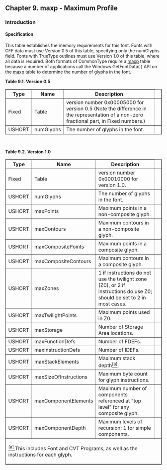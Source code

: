 <div xmlns="http://www.w3.org/1999/xhtml" class="chapter"><div class="titlepage"><div><div><h2 class="title"><a name="chapter.maxp"></a>Chapter 9. maxp - Maximum Profile</h2></div></div></div><div role="fragment" class="section"><div class="titlepage"><div><div><h3 class="title"><a name="idm75424247728"></a>Introduction</h3></div></div></div><div role="specification" class="section"><div class="titlepage"><div><div><h4 class="title"><a name="section.10.1.1"></a>Specification</h4></div></div></div><p>This table establishes the memory requirements for this
          font. Fonts with CFF data must use Version 0.5 of this
          table, specifying only the numGlyphs field. Fonts with
          TrueType outlines must use Version 1.0 of this table, where
          all data is required. Both formats of CommonType require a
          <a class="link" href="chapter.maxp.html" title="Chapter 9. maxp - Maximum Profile">maxp</a> table because a number of
          applications call the Windows GetFontData( ) API on the
          <a class="link" href="chapter.maxp.html" title="Chapter 9. maxp - Maximum Profile">maxp</a> table to determine the number of
          glyphs in the font.</p><div class="table"><a name="idm75424243840"></a><p class="title"><strong>Table 9.1. Version 0.5</strong></p><div class="table-contents"><table class="table" summary="Version 0.5" border="1"><colgroup><col/><col/><col/><col/></colgroup><thead><tr><th>Type</th><th>Name</th><th>Description</th><td class="auto-generated"> </td></tr></thead><tbody><tr><td>Fixed</td><td>Table</td><td>version number 0x00005000 for version 0.5
              (Note the difference in the representation of a non-zero
              fractional part, in Fixed numbers.) </td><td class="auto-generated"> </td></tr><tr><td>USHORT</td><td>numGlyphs</td><td>The number of glyphs in the
              font.</td><td class="auto-generated"> </td></tr></tbody></table></div></div><br class="table-break"/><div class="table"><a name="idm75424238416"></a><p class="title"><strong>Table 9.2. Version 1.0</strong></p><div class="table-contents"><table class="table" summary="Version 1.0" border="1"><colgroup><col/><col/><col/><col/></colgroup><thead><tr><th>Type</th><th>Name</th><th>Description</th><td class="auto-generated"> </td></tr></thead><tbody><tr><td>Fixed</td><td>Table</td><td>version number 0x00010000 for version
              1.0.</td><td class="auto-generated"> </td></tr><tr><td>USHORT</td><td>numGlyphs</td><td>The number of glyphs in the
              font.</td><td class="auto-generated"> </td></tr><tr><td>USHORT</td><td>maxPoints</td><td>Maximum points in a non-composite
              glyph.</td><td class="auto-generated"> </td></tr><tr><td>USHORT</td><td>maxContours</td><td>Maximum contours in a non-composite
              glyph.</td><td class="auto-generated"> </td></tr><tr><td>USHORT</td><td>maxCompositePoints</td><td>Maximum points in a composite
              glyph.</td><td class="auto-generated"> </td></tr><tr><td>USHORT</td><td>maxCompositeContours</td><td>Maximum contours in a composite
              glyph.</td><td class="auto-generated"> </td></tr><tr><td>USHORT</td><td>maxZones</td><td>1 if instructions do not use the twilight
              zone (Z0), or 2 if instructions do use Z0; should be set
              to 2 in most cases.</td><td class="auto-generated"> </td></tr><tr><td>USHORT</td><td>maxTwilightPoints</td><td>Maximum points used in Z0.</td><td class="auto-generated"> </td></tr><tr><td>USHORT</td><td>maxStorage</td><td>Number of Storage Area locations.
            </td><td class="auto-generated"> </td></tr><tr><td>USHORT</td><td>maxFunctionDefs</td><td>Number of FDEFs.</td><td class="auto-generated"> </td></tr><tr><td>USHORT</td><td>maxInstructionDefs</td><td>Number of IDEFs.</td><td class="auto-generated"> </td></tr><tr><td>USHORT</td><td>maxStackElements</td><td>Maximum stack depth<a href="#ftn.idm75424218288" class="footnote" id="idm75424218288"><sup class="footnote">[a]</sup></a>.</td><td class="auto-generated"> </td></tr><tr><td>USHORT</td><td>maxSizeOfInstructions</td><td>Maximum byte count for glyph
              instructions.</td><td class="auto-generated"> </td></tr><tr><td>USHORT</td><td>maxComponentElements</td><td>Maximum number of components referenced at
              "top level" for any composite glyph.</td><td class="auto-generated"> </td></tr><tr><td>USHORT</td><td>maxComponentDepth</td><td>Maximum levels of recursion; 1 for simple
              components.</td><td class="auto-generated"> </td></tr></tbody><tbody class="footnotes"><tr><td colspan="4"><div id="ftn.idm75424218288" class="footnote"><p><a href="#idm75424218288" class="para"><sup class="para">[a] </sup></a>This includes Font and CVT Programs, as well as
                  the instructions for each glyph.</p></div></td></tr></tbody></table></div></div><br class="table-break"/></div></div></div>